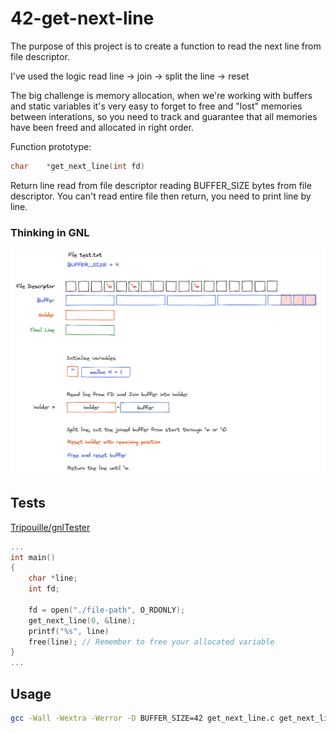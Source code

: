 # 42-get-next-line

The purpose of this project is to create a function to read the next line from file descriptor.

I've used the logic read line -> join -> split the line -> reset

The big challenge is memory allocation, when we're working with buffers and static variables it's very easy to forget to free and "lost" memories between interations, so you need to track and guarantee that all memories have been freed and allocated in right order.

Function prototype:
```c
char	*get_next_line(int fd)
```
Return line read from file descriptor reading BUFFER_SIZE bytes from file descriptor. You can't read entire file then return, you need to print line by line.

### Thinking in GNL
![GNL](./assets/draw-gnl.png)

## Tests
[Tripouille/gnlTester](https://github.com/Tripouille/gnlTester)

```c
...
int main()
{
    char *line;
    int fd;

    fd = open("./file-path", O_RDONLY);
    get_next_line(0, &line);
    printf("%s", line)
    free(line); // Remember to free your allocated variable
}
...
```

## Usage

```sh
gcc -Wall -Wextra -Werror -D BUFFER_SIZE=42 get_next_line.c get_next_line_utils.c
```
